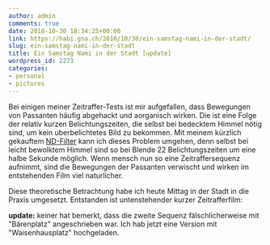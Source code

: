 ```yaml
---
author: admin
comments: true
date: 2010-10-30 18:34:25+00:00
link: https://habi.gna.ch/2010/10/30/ein-samstag-nami-in-der-stadt/
slug: ein-samstag-nami-in-der-stadt
title: Ein Samstag Nami in der Stadt [update]
wordpress_id: 2273
categories:
- personal
- pictures
---
```


Bei einigen meiner Zeitraffer-Tests ist mir aufgefallen, dass Bewegungen von Passanten häufig abgehackt und aorganisch wirken. Die ist eine Folge der relativ kurzen Belichtungszeiten, die selbst bei bedecktem Himmel nötig sind, um kein uberbelichtetes Bild zu bekommen. Mit meinem kürzlich gekauftem [ND-Filter](https://de.wikipedia.org/wiki/Neutraldichtefilter) kann ich dieses Problem umgehen, denn selbst bei leicht bewolktem Himmel sind so bei Blende 22 Belichtungszeiten um eine halbe Sekunde möglich. Wenn mensch nun so eine Zeitraffersequenz aufnimmt, sind die Bewegungen der Passanten verwischt und wirken im entstehenden Film viel naturlicher.




Diese theoretische Betrachtung habe ich heute Mittag in der Stadt in die Praxis umgesetzt. Entstanden ist untenstehender kurzer Zeitrafferfilm:



**update:** keiner hat bemerkt, dass die zweite Sequenz fälschlicherweise mit "Bärenplatz" angeschrieben war. Ich hab jetzt eine Version mit "Waisenhausplatz" hochgeladen.

